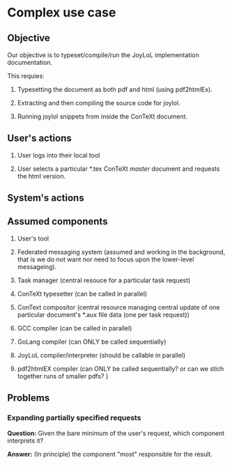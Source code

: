 <header><title>Complex use case</title></header>

# Complex use case

## Objective

Our objective is to typeset/compile/run the JoyLoL implementation 
documentation. 

This requies:

1. Typesetting the document as both pdf and html (using pdf2htmlEx).

2. Extracting and then compiling the source code for joylol.

3. Running joylol snippets from inside the ConTeXt document.

## User's actions

1. User logs into their local tool

2. User selects a particular \*.tex ConTeXt *master* document and requests 
   the html version. 

## System's actions

## Assumed components

1. User's tool

2. Federated messaging system (assumed and working in the background, that 
   is we do not want nor need to focus upon the lower-level messageing). 

3. Task manager (central resouce for a particular task request)

4. ConTeXt typesetter (can be called in parallel)

5. ConText compositor (central resource managing central update of one 
   particular document's \*.aux file data (one per task request)) 

6. GCC compiler (can be called in parallel)

7. GoLang compiler (can ONLY be called sequentially)

8. JoyLoL compiler/interpreter (should be callable in parallel)

9. pdf2htmlEX compiler (can ONLY be called sequentially? or can we stich 
   together runs of smaller pdfs? ) 

## Problems

### Expanding partially specified requests

**Question:** Given the bare minimum of the user's request, which 
component interprets it? 

**Answer:** (In principle) the component "most" responsible for the 
result. 
